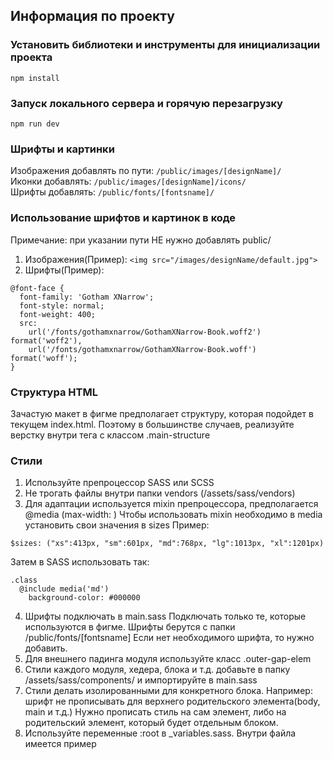 ## Информация по проекту

### Установить библиотеки и инструменты для инициализации проекта
```npm install```

### Запуск локального сервера и горячую перезагрузку
```npm run dev```

### Шрифты и картинки
Изображения добавлять по пути: `/public/images/[designName]/`  
Иконки добавлять: `/public/images/[designName]/icons/`  
Шрифты добавлять: `/public/fonts/[fontsname]/`  

### Использование шрифтов и картинок в коде
Примечание: при указании пути НЕ нужно добавлять public/
1) Изображения(Пример):
```<img src="/images/designName/default.jpg">```
2) Шрифты(Пример):
```
@font-face {
  font-family: 'Gotham XNarrow';
  font-style: normal;
  font-weight: 400;
  src:
    url('/fonts/gothamxnarrow/GothamXNarrow-Book.woff2') format('woff2'),
    url('/fonts/gothamxnarrow/GothamXNarrow-Book.woff') format('woff');
}
```
### Структура HTML
Зачастую макет в фигме предполагает структуру, которая подойдет в текущем index.html. Поэтому в большинстве случаев, реализуйте верстку внутри тега с классом .main-structure

### Стили
1) Используйте препроцессор SASS или SCSS
2) Не трогать файлы внутри папки vendors (/assets/sass/vendors)
3) Для адаптации используется mixin препроцессора, предполагается @media (max-width: )
Чтобы использовать mixin необходимо в media установить свои значения в sizes
Пример:
```
$sizes: ("xs":413px, "sm":601px, "md":768px, "lg":1013px, "xl":1201px)
```
Затем в SASS использовать так:
```
.class
  @include media('md')
    background-color: #000000
```
4) Шрифты подключать в main.sass 
Подключать только те, которые используются в фигме. 
Шрифты берутся с папки /public/fonts/[fontsname]
Если нет необходимого шрифта, то нужно добавить.
5) Для внешнего падинга модуля используйте класс .outer-gap-elem
6) Стили каждого модуля, хедера, блока и т.д. добавьте в папку /assets/sass/components/ и импортируйте в main.sass
7) Стили делать изолированными для конкретного блока. 
   Например: шрифт не прописывать для верхнего родительского элемента(body, main и т.д.)
   Нужно прописать стиль на сам элемент, либо на родительский элемент, который будет отдельным блоком.
8) Используйте переменные :root в _variables.sass. Внутри файла имеется пример